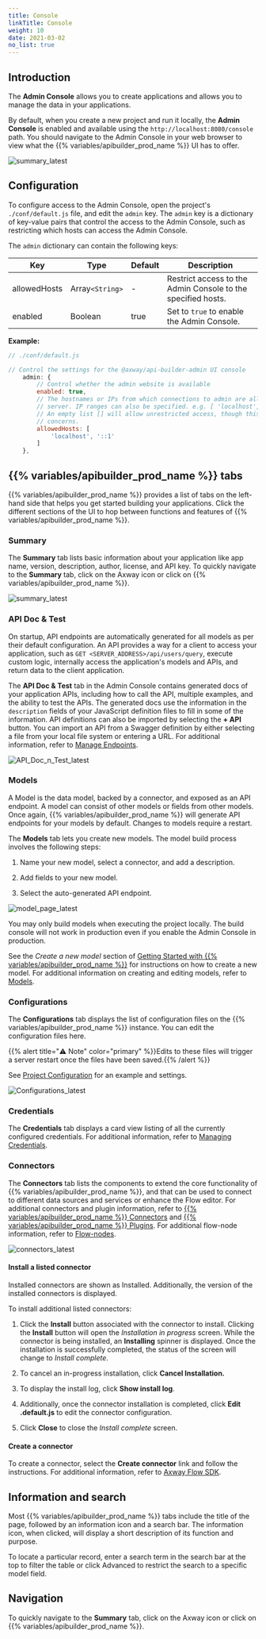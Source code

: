 ```yaml
---
title: Console
linkTitle: Console
weight: 10
date: 2021-03-02
no_list: true
---
```


## Introduction

The **Admin Console** allows you to create applications and allows you to manage the data in your applications.

By default, when you create a new project and run it locally, the **Admin Console** is enabled and available using the `http://localhost:8080/console` path. You should navigate to the Admin Console in your web browser to view what the {{% variables/apibuilder_prod_name %}} UI has to offer.

![summary_latest](/Images/summary_latest.png)

## Configuration

To configure access to the Admin Console, open the project's `./conf/default.js` file, and edit the `admin` key. The `admin` key is a dictionary of key-value pairs that control the access to the Admin Console, such as restricting which hosts can access the Admin Console.

The `admin` dictionary can contain the following keys:

| Key | Type | Default | Description |
| --- | --- | --- | --- |
| allowedHosts | Array`<String>` | \- | Restrict access to the Admin Console to the specified hosts. |
| enabled | Boolean | true | Set to `true` to enable the Admin Console. |

**Example:**

```javascript
// ./conf/default.js

// Control the settings for the @axway/api-builder-admin UI console
    admin: {
        // Control whether the admin website is available
        enabled: true,
        // The hostnames or IPs from which connections to admin are allowed. Hostnames must be resolvable on the
        // server. IP ranges can also be specified. e.g. [ 'localhost', '192.168.1.0/24', '10.1.1.1' ]
        // An empty list [] will allow unrestricted access, though this is not recommended due to security
        // concerns.
        allowedHosts: [
            'localhost', '::1'
        ]
    },
```

## {{% variables/apibuilder_prod_name %}} tabs

{{% variables/apibuilder_prod_name %}} provides a list of tabs on the left-hand side that helps you get started building your applications. Click the different sections of the UI to hop between functions and features of {{% variables/apibuilder_prod_name %}}.

### Summary

The **Summary** tab lists basic information about your application like app name, version, description, author, license, and API key. To quickly navigate to the **Summary** tab, click on the Axway icon or click on {{% variables/apibuilder_prod_name %}}.

![summary_latest](/Images/summary_latest.png)

### API Doc & Test

On startup, API endpoints are automatically generated for all models as per their default configuration. An API provides a way for a client to access your application, such as `GET <SERVER_ADDRESS>/api/users/query`, execute custom logic, internally access the application's models and APIs, and return data to the client application.

The **API Doc & Test** tab in the Admin Console contains generated docs of your application APIs, including how to call the API, multiple examples, and the ability to test the APIs. The generated docs use the information in the `description` fields of your JavaScript definition files to fill in some of the information. API definitions can also be imported by selecting the **\+ API** button. You can import an API from a Swagger definition by either selecting a file from your local file system or entering a URL. For additional information, refer to [Manage Endpoints](/docs/developer_guide/flows/manage_endpoints/).

![API_Doc_n_Test_latest](/Images/55476678_API_Doc_n_Test_latest.png)

### Models

A Model is the data model, backed by a connector, and exposed as an API endpoint. A model can consist of other models or fields from other models. Once again, {{% variables/apibuilder_prod_name %}} will generate API endpoints for your models by default. Changes to models require a restart.

The **Models** tab lets you create new models. The model build process involves the following steps:

1. Name your new model, select a connector, and add a description.

2. Add fields to your new model.

3. Select the auto-generated API endpoint.

![model_page_latest](/Images/55476678_model_page_latest.png)

You may only build models when executing the project locally. The build console will not work in production even if you enable the Admin Console in production.

See the _Create a new model_ section of [Getting Started with {{% variables/apibuilder_prod_name %}}](/docs/getting_started_with_api_builder/) for instructions on how to create a new model. For additional information on creating and editing models, refer to [Models](/docs/developer_guide/console/models/).

### Configurations

The **Configurations** tab displays the list of configuration files on the {{% variables/apibuilder_prod_name %}} instance. You can edit the configuration files here.

{{% alert title="⚠️ Note" color="primary" %}}Edits to these files will trigger a server restart once the files have been saved.{{% /alert %}}

See [Project Configuration](/docs/developer_guide/project/configuration/project_configuration/) for an example and settings.

![Configurations_latest](/Images/Configurations_latest.png)

### Credentials

The **Credentials** tab displays a card view listing of all the currently configured credentials. For additional information, refer to [Managing Credentials](/docs/developer_guide/credentials/managing_credentials/).

### Connectors

The **Connectors** tab lists the components to extend the core functionality of {{% variables/apibuilder_prod_name %}}, and that can be used to connect to different data sources and services or enhance the Flow editor. For additional connectors and plugin information, refer to [{{% variables/apibuilder_prod_name %}} Connectors](/docs/developer_guide/connectors/) and [{{% variables/apibuilder_prod_name %}} Plugins](/docs/developer_guide/plugins/). For additional flow-node information, refer to [Flow-nodes](/docs/developer_guide/flows/flow-nodes/).

![connectors_latest](/Images/connectors_latest.png)

#### Install a listed connector

Installed connectors are shown as Installed. Additionally, the version of the installed connectors is displayed.

To install additional listed connectors:

1. Click the **Install** button associated with the connector to install. Clicking the **Install** button will open the _Installation in progress_ screen.
    While the connector is being installed, an **Installing** spinner is displayed.
    Once the installation is successfully completed, the status of the screen will change to _Install complete_.

2. To cancel an in-progress installation, click **Cancel Installation.**

3. To display the install log, click **Show install log**.

4. Additionally, once the connector installation is completed, click **Edit <connector>.default.js** to edit the connector configuration.

5. Click **Close** to close the _Install complete_ screen.

#### Create a connector

To create a connector, select the **Create connector** link and follow the instructions. For additional information, refer to [Axway Flow SDK](/docs/developer_guide/flows/axway_flow_sdk/).

## Information and search

Most {{% variables/apibuilder_prod_name %}} tabs include the title of the page, followed by an information icon and a search bar. The information icon, when clicked, will display a short description of its function and purpose.

To locate a particular record, enter a search term in the search bar at the top to filter the table or click Advanced to restrict the search to a specific model field.

## Navigation

To quickly navigate to the **Summary** tab, click on the Axway icon or click on {{% variables/apibuilder_prod_name %}}.
